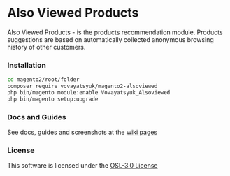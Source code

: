 # Also Viewed Products

Also Viewed Products - is the products recommendation module. Products
suggestions are based on automatically collected anonymous browsing history of
other customers.

### Installation

```bash
cd magento2/root/folder
composer require vovayatsyuk/magento2-alsoviewed
php bin/magento module:enable Vovayatsyuk_Alsoviewed
php bin/magento setup:upgrade
```

### Docs and Guides

See docs, guides and screenshots at the [wiki pages][wiki]

### License

This software is licensed under the [OSL-3.0 License][license]

[wiki]: https://github.com/vovayatsyuk/magento2-alsoviewed/wiki
[license]: https://opensource.org/licenses/osl-3.0.php
